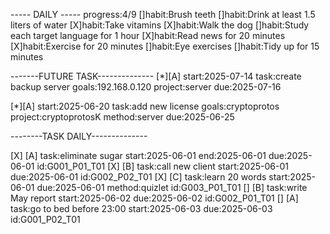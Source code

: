 ----- DAILY -----
progress:4/9
[]habit:Brush teeth
[]habit:Drink at least 1.5 liters of water
[X]habit:Take vitamins
[X]habit:Walk the dog
[]habit:Study each target language for 1 hour
[X]habit:Read news for 20 minutes
[X]habit:Exercise for 20 minutes
[]habit:Eye exercises
[]habit:Tidy up for 15 minutes

-------FUTURE TASK--------------
[*][A] start:2025-07-14 task:create backup server goals:192.168.0.120 project:server due:2025-07-16

[*][A] start:2025-06-20 task:add new license goals:cryptoprotos project:cryptoprotosK method:server due:2025-06-25

--------TASK DAILY--------------

[X] [A] task:eliminate sugar start:2025-06-01 end:2025-06-01 due:2025-06-01 id:G001_P01_T01
[X] [B] task:call new client start:2025-06-01 due:2025-06-01 id:G002_P02_T01
[X] [C] task:learn 20 words start:2025-06-01 due:2025-06-01 method:quizlet id:G003_P01_T01
[]  [B] task:write May report start:2025-06-02 due:2025-06-02 id:G002_P01_T01
[]  [A] task:go to bed before 23:00 start:2025-06-03 due:2025-06-03 id:G001_P02_T01

